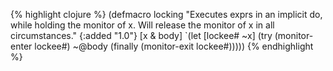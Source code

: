 {% highlight clojure %}
(defmacro locking
  "Executes exprs in an implicit do, while holding the monitor of x.
  Will release the monitor of x in all circumstances."
  {:added "1.0"}
  [x & body]
  `(let [lockee# ~x]
     (try
      (monitor-enter lockee#)
      ~@body
      (finally
       (monitor-exit lockee#)))))
{% endhighlight %}
